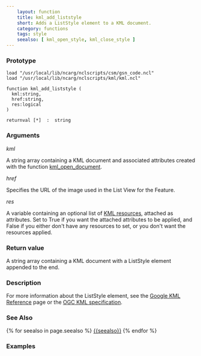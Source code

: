```yaml
---
    layout: function
    title: kml_add_liststyle
    short: Adds a ListStyle element to a KML document.
    category: functions
    tags: style
    seealso: [ kml_open_style, kml_close_style ]
---
```


### Prototype

<pre><code>load "/usr/local/lib/ncarg/nclscripts/csm/gsn_code.ncl"
load "/usr/local/lib/ncarg/nclscripts/kml/kml.ncl"

function kml_add_liststyle (
  kml:string,
  href:string,
  res:logical
)

returnval [*]  :  string
</code></pre>

### Arguments
*kml*

A string array containing a KML document and associated attributes created with the function [kml_open_document]({{site.base_url}}functions/kml_open_document.html).

*href*

Specifies the URL of the image used in the List View for the Feature.

*res*

A variable containing an optional list of [KML resources](resources), attached as attributes. Set to True if you want the attached attributes to be applied, and False if you either don't have any resources to set, or you don't want the resources applied.

### Return value

A string array containing a KML document with a ListStyle element appended to the end.

### Description

For more information about the ListStyle element, see the [Google KML Reference](https://developers.google.com/kml/documentation/kmlreference#liststyle) page or the [OGC KML specification](http://www.opengeospatial.org/standards/kml/).

### See Also

{% for seealso in page.seealso %}
[{{seealso}}]({{site.base_url}}functions/{{seealso}}.html)
{% endfor %}

### Examples


